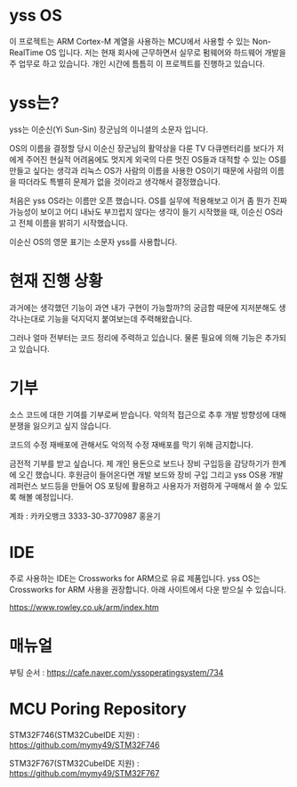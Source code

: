 # yss OS
이 프로젝트는 ARM Cortex-M 계열을 사용하는 MCU에서 사용할 수 있는 Non-RealTime OS 입니다. 저는 현재 회사에 근무하면서 실무로 펌웨어와 하드웨어 개발을 주 업무로 하고 있습니다. 개인 시간에 틈틈히 이 프로젝트를 진행하고 있습니다.

# yss는?
yss는 이순신(Yi Sun-Sin) 장군님의 이니셜의 소문자 입니다. 

OS의 이름을 결정할 당시 이순신 장군님의 활약상을 다룬 TV 다큐멘터리를 보다가 저에게 주어진 현실적 어려움에도
멋지게 외국의 다른 멋진 OS들과 대적할 수 있는 OS를 만들고 싶다는 생각과 리눅스 OS가 사람의 이름을 사용한 OS이기 때문에
사람의 이름을 따더라도 특별히 문제가 없을 것이라고 생각해서 결정했습니다.

처음은 yss OS라는 이름만 오픈 했습니다. OS를 실무에 적용해보고 이거 좀 뭔가 진짜 가능성이 보이고 어디 내놔도 부끄럽지 않다는
생각이 들기 시작했을 때, 이순신 OS라고 전체 이름을 밝히기 시작했습니다.

이순신 OS의 영문 표기는 소문자 yss를 사용합니다.

# 현재 진행 상황
과거에는 생각했던 기능이 과연 내가 구현이 가능할까?의 궁금함 때문에 지저분해도 생각나는대로 기능을 덕지덕지 붙여보는데 주력해왔습니다.

그러나 얼마 전부터는 코드 정리에 주력하고 있습니다. 물론 필요에 의해 기능은 추가되고 있습니다. 

# 기부
소스 코드에 대한 기여를 기부로써 받습니다. 악의적 접근으로 추후 개발 방향성에 대해 분쟁을 잃으키고 싶지 않습니다.

코드의 수정 재배포에 관해서도 악의적 수정 재배포를 막기 위해 금지합니다.

금전적 기부를 받고 싶습니다. 제 개인 용돈으로 보드나 장비 구입등을 감당하기가 한계에 오긴 했습니다.
후원금이 들어온다면 개발 보드와 장비 구입 그리고 yss OS용 개발 레퍼런스 보드등을 만들어 OS 포팅에 활용하고 사용자가 저렴하게 구매해서 쓸 수 있도록 해볼 예정입니다.

계좌 : 카카오뱅크 3333-30-3770987 홍윤기

# IDE
주로 사용하는 IDE는 Crossworks for ARM으로 유료 제품입니다. yss OS는 Crossworks for ARM 사용을 권장합니다. 아래 사이트에서 다운 받으실 수 있습니다.

https://www.rowley.co.uk/arm/index.htm

# 매뉴얼

부팅 순서 : https://cafe.naver.com/yssoperatingsystem/734

# MCU Poring Repository

STM32F746(STM32CubeIDE 지원) : https://github.com/mymy49/STM32F746

STM32F767(STM32CubeIDE 지원) : https://github.com/mymy49/STM32F767
